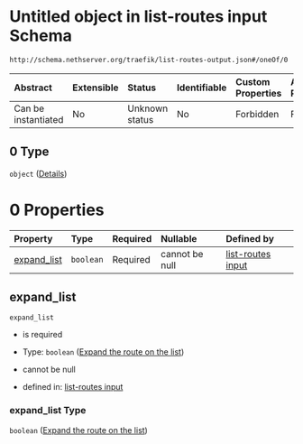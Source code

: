 # Untitled object in list-routes input Schema

```txt
http://schema.nethserver.org/traefik/list-routes-output.json#/oneOf/0
```



| Abstract            | Extensible | Status         | Identifiable | Custom Properties | Additional Properties | Access Restrictions | Defined In                                                                          |
| :------------------ | :--------- | :------------- | :----------- | :---------------- | :-------------------- | :------------------ | :---------------------------------------------------------------------------------- |
| Can be instantiated | No         | Unknown status | No           | Forbidden         | Forbidden             | none                | [list-routes-output.json\*](traefik/list-routes-output.json "open original schema") |

## 0 Type

`object` ([Details](list-routes-output-oneof-0.md))

# 0 Properties

| Property                     | Type      | Required | Nullable       | Defined by                                                                                                                                                                                |
| :--------------------------- | :-------- | :------- | :------------- | :---------------------------------------------------------------------------------------------------------------------------------------------------------------------------------------- |
| [expand\_list](#expand_list) | `boolean` | Required | cannot be null | [list-routes input](list-routes-output-oneof-0-properties-expand-the-route-on-the-list.md "http://schema.nethserver.org/traefik/list-routes-output.json#/oneOf/0/properties/expand_list") |

## expand\_list



`expand_list`

*   is required

*   Type: `boolean` ([Expand the route on the list](list-routes-output-oneof-0-properties-expand-the-route-on-the-list.md))

*   cannot be null

*   defined in: [list-routes input](list-routes-output-oneof-0-properties-expand-the-route-on-the-list.md "http://schema.nethserver.org/traefik/list-routes-output.json#/oneOf/0/properties/expand_list")

### expand\_list Type

`boolean` ([Expand the route on the list](list-routes-output-oneof-0-properties-expand-the-route-on-the-list.md))
